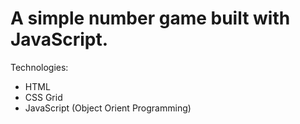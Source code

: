 # A simple number game built with JavaScript.

Technologies:

* HTML
* CSS Grid
* JavaScript (Object Orient Programming)
